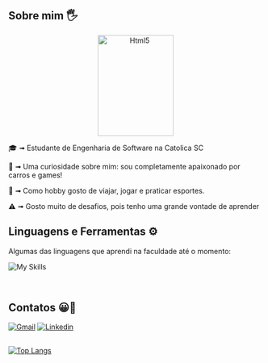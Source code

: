 ## Sobre mim 🖐
<div align="center">
<img alt="Html5" width="150" height="200" src="https://media3.giphy.com/media/WqWYR7ZDiUIRHqb7XM/giphy.gif"/>
</div>

🎓 &#10143; Estudante de Engenharia de Software na Catolica SC

👀 &#10143; Uma curiosidade sobre mim: sou completamente apaixonado por carros e games!

🚗 &#10143; Como hobby gosto de viajar, jogar e praticar esportes.

⚠️ &#10143; Gosto muito de desafios, pois tenho uma grande vontade de aprender


## Linguagens e Ferramentas ⚙️
Algumas das linguagens que aprendi na faculdade até o momento:


![My Skills](https://skillicons.dev/icons?i=html,css,cpp,cs,js,nodejs,mysql,firebase,unity,flutter,dart&theme=dark)

<br/>

## Contatos 😀📲


[![Gmail](https://img.shields.io/badge/Gmail-D14836?style=for-the-badge&logo=gmail&logoColor=white)](leandropellegrini391@gmail.com)
[![Linkedin](https://img.shields.io/badge/LinkedIn-0077B5?style=for-the-badge&logo=linkedin&logoColor=white)](https://www.linkedin.com/in/leandro-pellegrini-fodi-1a15ba210/)

##
[![Top Langs](https://github-readme-stats.vercel.app/api/top-langs/?username=pellegr1n1&layout=donut)](https://github.com/pellegr1n1/github-readme-stats&theme=transparent)

